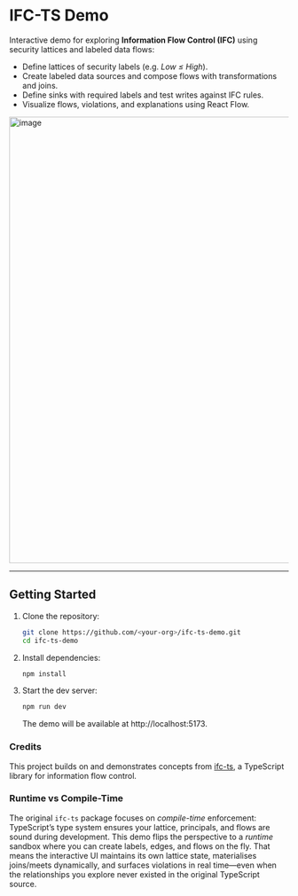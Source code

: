 # IFC-TS Demo

Interactive demo for exploring **Information Flow Control (IFC)** using security lattices and labeled data flows:

- Define lattices of security labels (e.g. *Low ≤ High*).  
- Create labeled data sources and compose flows with transformations and joins.  
- Define sinks with required labels and test writes against IFC rules.  
- Visualize flows, violations, and explanations using React Flow.

<img width="599" height="805" alt="image" src="https://github.com/user-attachments/assets/7bbe9b6e-fd09-4a20-9194-545112e6aa44" />


---

## Getting Started

1. Clone the repository:
   ```bash
   git clone https://github.com/<your-org>/ifc-ts-demo.git
   cd ifc-ts-demo
   ```
2. Install dependencies:
   ```bash
   npm install
   ```
3. Start the dev server:
   ```bash
   npm run dev
   ```
   The demo will be available at http://localhost:5173.

### Credits

This project builds on and demonstrates concepts from [ifc-ts](https://github.com/willardthor/ifc-ts),
a TypeScript library for information flow control.

### Runtime vs Compile-Time

The original `ifc-ts` package focuses on *compile-time* enforcement: TypeScript’s type system ensures
your lattice, principals, and flows are sound during development. This demo flips the perspective to a
*runtime* sandbox where you can create labels, edges, and flows on the fly. That means the interactive
UI maintains its own lattice state, materialises joins/meets dynamically, and surfaces violations in
real time—even when the relationships you explore never existed in the original TypeScript source.
